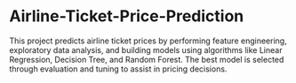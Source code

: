 # Airline-Ticket-Price-Prediction
This project predicts airline ticket prices by performing feature engineering, exploratory data analysis, and building models using algorithms like Linear Regression, Decision Tree, and Random Forest. The best model is selected through evaluation and tuning to assist in pricing decisions.
